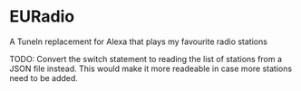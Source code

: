 # EURadio
A TuneIn replacement for Alexa that plays my favourite radio stations

TODO: Convert the switch statement to reading the list of stations from a JSON file instead. This would make it more readeable in case more stations need to be added.
